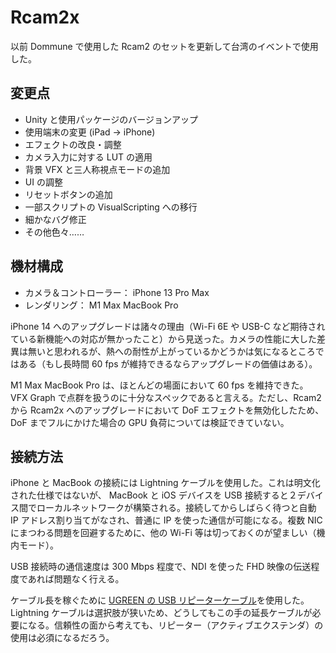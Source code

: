 # Rcam2x

以前 Dommune で使用した Rcam2 のセットを更新して台湾のイベントで使用した。

## 変更点

- Unity と使用パッケージのバージョンアップ
- 使用端末の変更 (iPad -> iPhone)
- エフェクトの改良・調整
- カメラ入力に対する LUT の適用
- 背景 VFX と三人称視点モードの追加
- UI の調整
- リセットボタンの追加
- 一部スクリプトの VisualScripting への移行
- 細かなバグ修正
- その他色々……

## 機材構成

- カメラ＆コントローラー： iPhone 13 Pro Max
- レンダリング： M1 Max MacBook Pro

iPhone 14 へのアップグレードは諸々の理由（Wi-Fi 6E や USB-C など期待されている新機能への対応が無かったこと）から見送った。カメラの性能に大した差異は無いと思われるが、熱への耐性が上がっているかどうかは気になるところではある（もし長時間 60 fps が維持できるならアップグレードの価値はある）。

M1 Max MacBook Pro は、ほとんどの場面において 60 fps を維持できた。 VFX Graph で点群を扱うのに十分なスペックであると言える。ただし、Rcam2 から Rcam2x へのアップグレードにおいて DoF エフェクトを無効化したため、DoF までフルにかけた場合の GPU 負荷については検証できていない。

## 接続方法

iPhone と MacBook の接続には Lightning ケーブルを使用した。これは明文化された仕様ではないが、 MacBook と iOS デバイスを USB 接続すると２デバイス間でローカルネットワークが構築される。接続してからしばらく待つと自動 IP アドレス割り当てがなされ、普通に IP を使った通信が可能になる。複数 NIC にまつわる問題を回避するために、他の Wi-Fi 等は切っておくのが望ましい（機内モード）。

USB 接続時の通信速度は 300 Mbps 程度で、NDI を使った FHD 映像の伝送程度であれば問題なく行える。

ケーブル長を稼ぐために [UGREEN の USB リピーターケーブル](https://www.amazon.co.jp/gp/product/B07C2KWVG1)を使用した。 Lightning ケーブルは選択肢が狭いため、どうしてもこの手の延長ケーブルが必要になる。信頼性の面から考えても、リピーター（アクティブエクステンダ）の使用は必須になるだろう。
